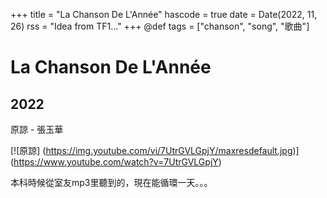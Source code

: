 +++
title = "La Chanson De L'Année"
hascode = true
date = Date(2022, 11, 26)
rss = "Idea from TF1..."
+++
@def tags = ["chanson", "song", "歌曲"]

# La Chanson De L'Année

## 2022
原諒 - 張玉華

[![原諒]
(https://img.youtube.com/vi/7UtrGVLGpjY/maxresdefault.jpg)]
(https://www.youtube.com/watch?v=7UtrGVLGpjY)

本科時候從室友mp3里聽到的，現在能循環一天。。。
